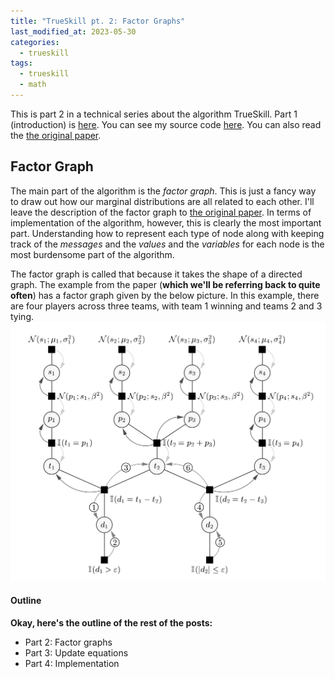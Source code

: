 ```yaml
---
title: "TrueSkill pt. 2: Factor Graphs"
last_modified_at: 2023-05-30
categories:
  - trueskill
tags:
  - trueskill
  - math
---
```


This is part 2 in a technical series about the algorithm TrueSkill. Part 1 (introduction) is [here](https://axmanmuscle.github.io/trueskill/trueskill-pt-1). You can see my source code [here](https://github.com/axmanmuscle/trueskill). You can also read the [the original paper](https://www.microsoft.com/en-us/research/wp-content/uploads/2007/01/NIPS2006_0688.pdf).

## Factor Graph

The main part of the algorithm is the _factor graph_. This is just a fancy way to draw out how our marginal distributions are all related to each other. I'll leave the description of the factor graph to [the original paper](https://www.microsoft.com/en-us/research/wp-content/uploads/2007/01/NIPS2006_0688.pdf). In terms of implementation of the algorithm, however, this is clearly the most important part. Understanding how to represent each type of node along with keeping track of the _messages_ and the _values_ and the _variables_ for each node is the most burdensome part of the algorithm.

The factor graph is called that because it takes the shape of a directed graph. The example from the paper (__which we'll be referring back to quite often__) has a factor graph given by the below picture. In this example, there are four players across three teams, with team 1 winning and teams 2 and 3 tying. ![alt text](/assets/images/ts.png)

#### Outline
__Okay, here's the outline of the rest of the posts:__
- Part 2: Factor graphs
- Part 3: Update equations
- Part 4: Implementation
